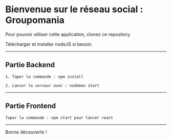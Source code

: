 <h1>Bienvenue sur le réseau social : Groupomania</h1>

Pour pouvoir utiliser cette application, clonez ce repository.

Télécharger et installer nodeJS si besoin.

---

<h2>Partie Backend</h2>

	1. Taper la commande : npm install

	2. Lancer le serveur avec : nodemon start

---

<h2>Partie Frontend</h2>

	Taper la commande : npm start pour lancer react

---

Bonne découverte ! 